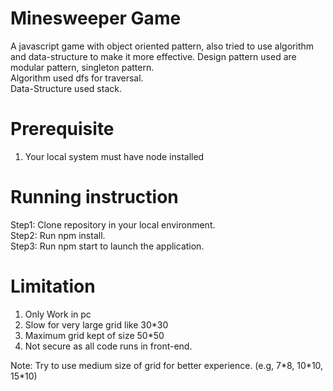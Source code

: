 # Minesweeper Game
A javascript game with object oriented pattern, also tried to use algorithm and data-structure to make it more effective.
Design pattern used are modular pattern, singleton pattern.<br>
Algorithm used dfs for traversal.<br>
Data-Structure used stack.<br>


# Prerequisite
1. Your local system must have node installed

# Running instruction
Step1: Clone repository in your local environment.<br>
Step2: Run npm install. <br>
Step3: Run npm start to launch the application.

# Limitation
1. Only Work in pc
2. Slow for very large grid like 30*30
3. Maximum grid kept of size 50*50
4. Not secure as all code runs in front-end.

Note: Try to use medium size of grid for better experience. (e.g, 7\*8, 10\*10, 15*10)
